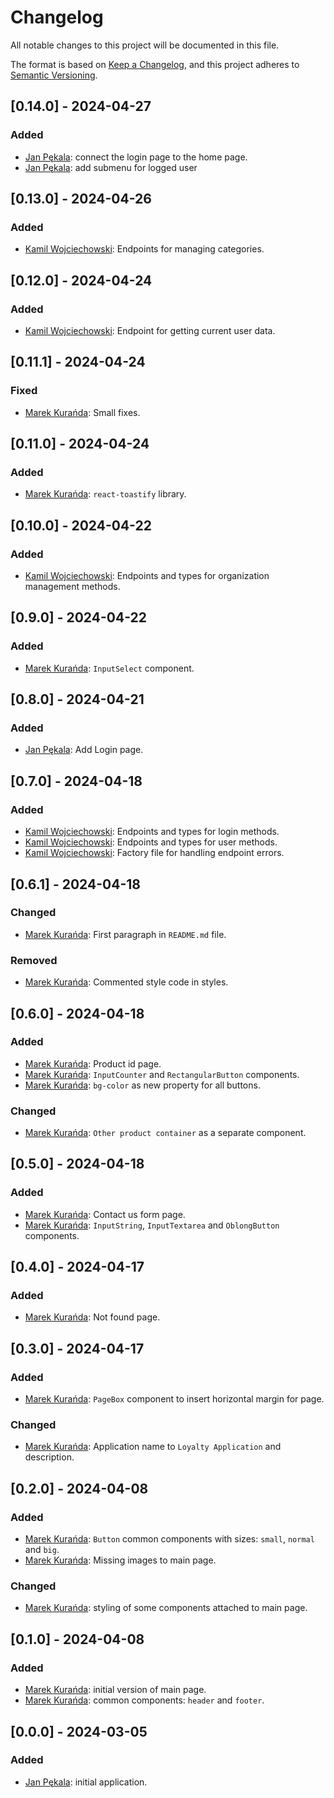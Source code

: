 # Changelog

All notable changes to this project will be documented in this file.

The format is based on [Keep a Changelog](https://keepachangelog.com/en/1.0.0/),
and this project adheres to [Semantic Versioning](https://semver.org/spec/v2.0.0.html).

## [0.14.0] - 2024-04-27
### Added
- [Jan Pękala](https://github.com/JohnyProduction): connect the login page to the home page.
- [Jan Pękala](https://github.com/JohnyProduction): add submenu for logged user

## [0.13.0] - 2024-04-26
### Added
- [Kamil Wojciechowski](https://github.com/kmlwoj): Endpoints for managing categories.

## [0.12.0] - 2024-04-24
### Added
- [Kamil Wojciechowski](https://github.com/kmlwoj): Endpoint for getting current user data.

## [0.11.1] - 2024-04-24
### Fixed
- [Marek Kurańda](https://github.com/mjkuranda): Small fixes.

## [0.11.0] - 2024-04-24
### Added
- [Marek Kurańda](https://github.com/mjkuranda): `react-toastify` library.

## [0.10.0] - 2024-04-22
### Added
- [Kamil Wojciechowski](https://github.com/kmlwoj): Endpoints and types for organization management methods.

## [0.9.0] - 2024-04-22
### Added
- [Marek Kurańda](https://github.com/mjkuranda): `InputSelect` component.

## [0.8.0] - 2024-04-21
### Added
- [Jan Pękala](https://github.com/JohnyProduction): Add Login page.

## [0.7.0] - 2024-04-18
### Added
- [Kamil Wojciechowski](https://github.com/kmlwoj): Endpoints and types for login methods.
- [Kamil Wojciechowski](https://github.com/kmlwoj): Endpoints and types for user methods.
- [Kamil Wojciechowski](https://github.com/kmlwoj): Factory file for handling endpoint errors.

## [0.6.1] - 2024-04-18
### Changed
- [Marek Kurańda](https://github.com/mjkuranda): First paragraph in `README.md` file.

### Removed
- [Marek Kurańda](https://github.com/mjkuranda): Commented style code in styles.

## [0.6.0] - 2024-04-18
### Added
- [Marek Kurańda](https://github.com/mjkuranda): Product id page.
- [Marek Kurańda](https://github.com/mjkuranda): `InputCounter` and `RectangularButton` components.
- [Marek Kurańda](https://github.com/mjkuranda): `bg-color` as new property for all buttons.

### Changed
- [Marek Kurańda](https://github.com/mjkuranda): `Other product container` as a separate component.

## [0.5.0] - 2024-04-18
### Added
- [Marek Kurańda](https://github.com/mjkuranda): Contact us form page.
- [Marek Kurańda](https://github.com/mjkuranda): `InputString`, `InputTextarea` and `OblongButton` components.

## [0.4.0] - 2024-04-17
### Added
- [Marek Kurańda](https://github.com/mjkuranda): Not found page.

## [0.3.0] - 2024-04-17
### Added
- [Marek Kurańda](https://github.com/mjkuranda): `PageBox` component to insert horizontal margin for page.

### Changed
- [Marek Kurańda](https://github.com/mjkuranda): Application name to `Loyalty Application` and description.

## [0.2.0] - 2024-04-08
### Added
- [Marek Kurańda](https://github.com/mjkuranda): `Button` common components with sizes: `small`, `normal` and `big`.
- [Marek Kurańda](https://github.com/mjkuranda): Missing images to main page.

### Changed
- [Marek Kurańda](https://github.com/mjkuranda): styling of some components attached to main page.

## [0.1.0] - 2024-04-08
### Added
- [Marek Kurańda](https://github.com/mjkuranda): initial version of main page.
- [Marek Kurańda](https://github.com/mjkuranda): common components: `header` and `footer`.

## [0.0.0] - 2024-03-05
### Added
- [Jan Pękala](https://github.com/JohnyProduction): initial application.
